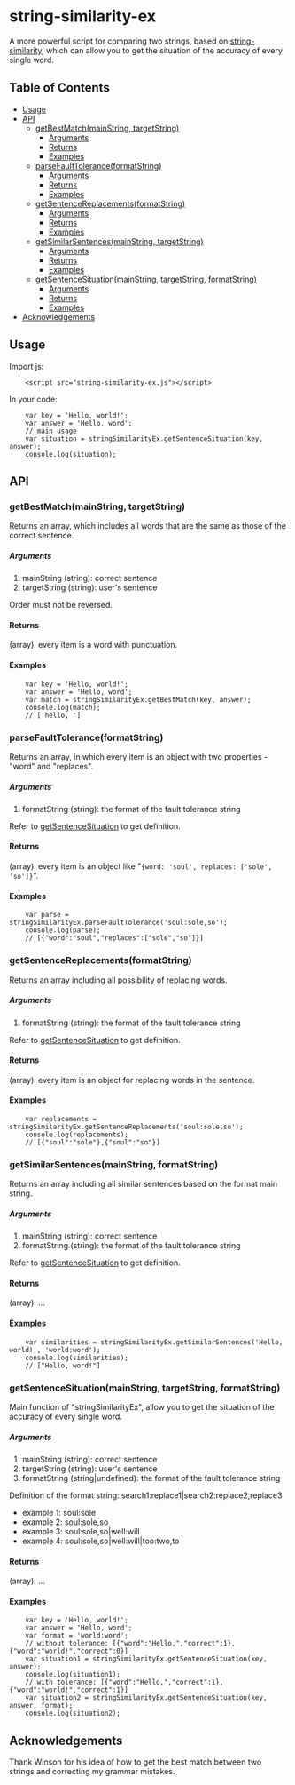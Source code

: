 string-similarity-ex
=================

A more powerful script for comparing two strings, based on [string-similarity](https://github.com/aceakash/string-similarity), which can allow you to get the situation of the accuracy of every single word.

## Table of Contents

* [Usage](#usage)
* [API](#api)
    * [getBestMatch(mainString, targetString)](#getbestmatchmainstring-targetstring)
        * [Arguments](#aruguments)
        * [Returns](#returns)
        * [Examples](#examples)
    * [parseFaultTolerance(formatString)](#parsefaulttoleranceformatstring)
        * [Arguments](#aruguments)
        * [Returns](#returns)
        * [Examples](#examples)
    * [getSentenceReplacements(formatString)](#getsentencereplacementsformatstring)
        * [Arguments](#aruguments)
        * [Returns](#returns)
        * [Examples](#examples)
    * [getSimilarSentences(mainString, targetString)](#getsimilarsentencesmainstring-targetstring)
        * [Arguments](#aruguments)
        * [Returns](#returns)
        * [Examples](#examples)
    * [getSentenceSituation(mainString, targetString, formatString)](#getsentencesituationmainstring-targetstring-formatstring)
        * [Arguments](#aruguments)
        * [Returns](#returns)
        * [Examples](#examples)
* [Acknowledgements](#acknowledgements)    

## Usage
Import js:

```
    <script src="string-similarity-ex.js"></script>
```

In your code:

```
    var key = 'Hello, world!';
    var answer = 'Hello, word';
    // main usage
    var situation = stringSimilarityEx.getSentenceSituation(key, answer);
    console.log(situation);
```

## API

### getBestMatch(mainString, targetString)

Returns an array, which includes all words that are the same as those of the correct sentence.

##### Arguments

1. mainString (string): correct sentence
2. targetString (string): user's sentence

Order must not be reversed.

#### Returns

(array): every item is a word with punctuation.

#### Examples

```
    var key = 'Hello, world!';
    var answer = 'Hello, word';
    var match = stringSimilarityEx.getBestMatch(key, answer);
    console.log(match); 
    // ['hello, ']
```

### parseFaultTolerance(formatString)

Returns an array, in which every item is an object with two properties - "word" and "replaces". 

##### Arguments

1. formatString (string): the format of the fault tolerance string

Refer to [getSentenceSituation](#getsentencesituationmainstring-targetstring-formatstring) to get definition.

#### Returns

(array): every item is an object like "`{word: 'soul', replaces: ['sole', 'so']}`".

#### Examples

```
    var parse = stringSimilarityEx.parseFaultTolerance('soul:sole,so');
    console.log(parse);
    // [{"word":"soul","replaces":["sole","so"]}]
```

### getSentenceReplacements(formatString)

Returns an array including all possibility of replacing words. 

##### Arguments

1. formatString (string): the format of the fault tolerance string

Refer to [getSentenceSituation](#getsentencesituationmainstring-targetstring-formatstring) to get definition.

#### Returns

(array): every item is an object for replacing words in the sentence.

#### Examples

```
    var replacements = stringSimilarityEx.getSentenceReplacements('soul:sole,so');
    console.log(replacements);
    // [{"soul":"sole"},{"soul":"so"}]
```

### getSimilarSentences(mainString, formatString)

Returns an array including all similar sentences based on the format main string.

##### Arguments

1. mainString (string): correct sentence
2. formatString (string): the format of the fault tolerance string

Refer to [getSentenceSituation](#getsentencesituationmainstring-targetstring-formatstring) to get definition.

#### Returns

(array): ...

#### Examples

```
    var similarities = stringSimilarityEx.getSimilarSentences('Hello, world!', 'world:word');
    console.log(similarities);
    // ["Hello, word!"]
```

### getSentenceSituation(mainString, targetString, formatString)

Main function of "stringSimilarityEx", allow you to get the situation of the accuracy of every single word.

##### Arguments

1. mainString (string): correct sentence
2. targetString (string): user's sentence
3. formatString (string|undefined): the format of the fault tolerance string

Definition of the format string: search1:replace1|search2:replace2,replace3
- example 1: soul:sole
- example 2: soul:sole,so
- example 3: soul:sole,so|well:will
- example 4: soul:sole,so|well:will|too:two,to

#### Returns

(array): ...

#### Examples

```
    var key = 'Hello, world!';
    var answer = 'Hello, word';
    var format = 'world:word';
    // without tolerance: [{"word":"Hello,","correct":1},{"word":"world!","correct":0}]
    var situation1 = stringSimilarityEx.getSentenceSituation(key, answer);
    console.log(situation1);
    // with tolerance: [{"word":"Hello,","correct":1},{"word":"world!","correct":1}]
    var situation2 = stringSimilarityEx.getSentenceSituation(key, answer, format);
    console.log(situation2);
```

## Acknowledgements

Thank Winson for his idea of how to get the best match between two strings and correcting my grammar mistakes. 